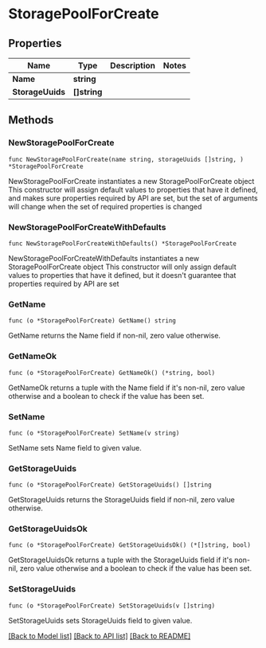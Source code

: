 # StoragePoolForCreate

## Properties

Name | Type | Description | Notes
------------ | ------------- | ------------- | -------------
**Name** | **string** |  | 
**StorageUuids** | **[]string** |  | 

## Methods

### NewStoragePoolForCreate

`func NewStoragePoolForCreate(name string, storageUuids []string, ) *StoragePoolForCreate`

NewStoragePoolForCreate instantiates a new StoragePoolForCreate object
This constructor will assign default values to properties that have it defined,
and makes sure properties required by API are set, but the set of arguments
will change when the set of required properties is changed

### NewStoragePoolForCreateWithDefaults

`func NewStoragePoolForCreateWithDefaults() *StoragePoolForCreate`

NewStoragePoolForCreateWithDefaults instantiates a new StoragePoolForCreate object
This constructor will only assign default values to properties that have it defined,
but it doesn't guarantee that properties required by API are set

### GetName

`func (o *StoragePoolForCreate) GetName() string`

GetName returns the Name field if non-nil, zero value otherwise.

### GetNameOk

`func (o *StoragePoolForCreate) GetNameOk() (*string, bool)`

GetNameOk returns a tuple with the Name field if it's non-nil, zero value otherwise
and a boolean to check if the value has been set.

### SetName

`func (o *StoragePoolForCreate) SetName(v string)`

SetName sets Name field to given value.


### GetStorageUuids

`func (o *StoragePoolForCreate) GetStorageUuids() []string`

GetStorageUuids returns the StorageUuids field if non-nil, zero value otherwise.

### GetStorageUuidsOk

`func (o *StoragePoolForCreate) GetStorageUuidsOk() (*[]string, bool)`

GetStorageUuidsOk returns a tuple with the StorageUuids field if it's non-nil, zero value otherwise
and a boolean to check if the value has been set.

### SetStorageUuids

`func (o *StoragePoolForCreate) SetStorageUuids(v []string)`

SetStorageUuids sets StorageUuids field to given value.



[[Back to Model list]](../README.md#documentation-for-models) [[Back to API list]](../README.md#documentation-for-api-endpoints) [[Back to README]](../README.md)


